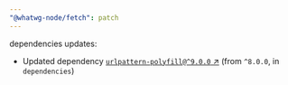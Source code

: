 ```yaml
---
"@whatwg-node/fetch": patch
---
```

dependencies updates:
  - Updated dependency [`urlpattern-polyfill@^9.0.0` ↗︎](https://www.npmjs.com/package/urlpattern-polyfill/v/9.0.0) (from `^8.0.0`, in `dependencies`)
